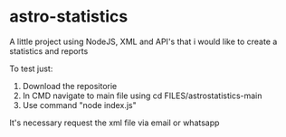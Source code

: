 # astro-statistics
A little project using NodeJS, XML and API's that i would like to create a statistics and reports


To test just:

1) Download the repositorie
2) In CMD navigate to main file using cd FILES/astrostatistics-main
3) Use command "node index.js"

It's necessary request the xml file via email or whatsapp
